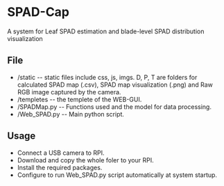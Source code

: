 # SPAD-Cap
A system for Leaf SPAD estimation and blade-level SPAD distribution visualization

## File
* /static  --  static files include css, js, imgs. D, P, T are folders for calculated SPAD map (.csv), SPAD map visualization (.png) and Raw RGB image captured by the camera.
* /templetes  --  the templete of the WEB-GUI.
* /SPADMap.py  --  Functions used and the model for data processing.
* /Web_SPAD.py  --  Main python script.

## Usage
* Connect a USB camera to RPI.
* Download and copy the whole foler to your RPI.
* Install the required packages.
* Configure to run Web_SPAD.py script automatically at system startup.
